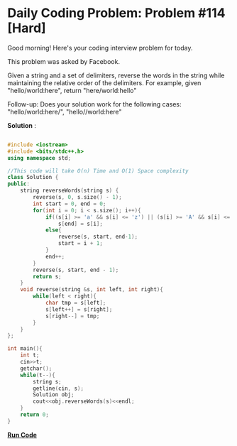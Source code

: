 
# Daily Coding Problem: Problem #114 [Hard]

Good morning! Here's your coding interview problem for today.

This problem was asked by Facebook.

Given a string and a set of delimiters, reverse the words in the string while maintaining the relative order of the delimiters. For example, given "hello/world:here", return "here/world:hello"

Follow-up: Does your solution work for the following cases: "hello/world:here/", "hello//world:here"

**Solution** :

```cpp

#include <iostream>
#include <bits/stdc++.h>
using namespace std;

//This code will take O(n) Time and O(1) Space complexity
class Solution {
public:
    string reverseWords(string s) {
        reverse(s, 0, s.size() - 1);
        int start = 0, end = 0;
        for(int i = 0; i < s.size(); i++){
            if((s[i] >= 'a' && s[i] <= 'z') || (s[i] >= 'A' && s[i] <= 'Z'))
                s[end] = s[i];
            else{
                reverse(s, start, end-1);
                start = i + 1;
            }
            end++;
        }
        reverse(s, start, end - 1);
        return s;
    }
    void reverse(string &s, int left, int right){
        while(left < right){
            char tmp = s[left];
            s[left++] = s[right];
            s[right--] = tmp;
        }
    }
};

int main(){
    int t;
    cin>>t;
    getchar();
    while(t--){
        string s;
        getline(cin, s);
        Solution obj;
        cout<<obj.reverseWords(s)<<endl;
    }
    return 0;
}

```

**[Run Code](https://ide.geeksforgeeks.org/lckynK14yw)**